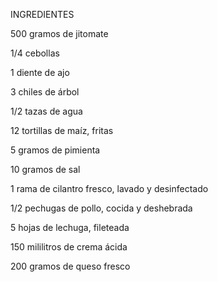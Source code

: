 INGREDIENTES

500 gramos de jitomate

1/4 cebollas

1 diente de ajo

3 chiles de árbol

1/2 tazas de agua

12 tortillas de maíz, fritas

5 gramos de pimienta

10 gramos de sal

1 rama de cilantro fresco, lavado y 
desinfectado

1/2 pechugas de pollo, cocida y deshebrada

5 hojas de lechuga, fileteada

150 mililitros de crema ácida

200 gramos de queso fresco
